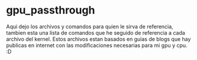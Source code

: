 # gpu_passthrough
Aqui dejo los archivos y comandos para quien le sirva de referencia, tambien esta una lista de comandos que he seguido de referencia a cada archivo del kernel.
Estos archivos estan basados en guias de blogs que hay publicas en internet con las modificaciones necesarias para mi gpu y cpu.
:D